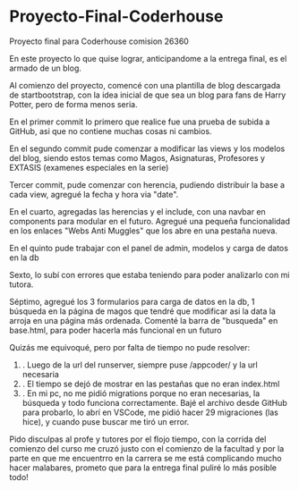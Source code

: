 # Proyecto-Final-Coderhouse
Proyecto final para Coderhouse comision 26360

En este proyecto lo que quise lograr, anticipandome a la entrega final, es el armado de un blog.

Al comienzo del proyecto, comencé con una plantilla de blog descargada de startbootstrap, con la
idea inicial de que sea un blog para fans de Harry Potter, pero de forma menos seria.

En el primer commit lo primero que realice fue una prueba de subida a GitHub, asi que no contiene
muchas cosas ni cambios.

En el segundo commit pude comenzar a modificar las views y los modelos del blog, siendo estos
temas como Magos, Asignaturas, Profesores y EXTASIS (examenes especiales en la serie)

Tercer commit, pude comenzar con herencia, pudiendo distribuir la base a cada view, agregué
la fecha y hora via "date".

En el cuarto, agregadas las herencias y el include, con una navbar en components para modular en
el futuro. Agregué una pequeña funcionalidad en los enlaces "Webs Anti Muggles" que los abre en
una pestaña nueva.

En el quinto pude trabajar con el panel de admin, modelos y carga de datos en la db

Sexto, lo subí con errores que estaba teniendo para poder analizarlo con mi tutora.

Séptimo, agregué los 3 formularios para carga de datos en la db, 1 búsqueda en la página de magos
que tendré que modificar asi la data la arroja en una página más ordenada.
Comenté la barra de "busqueda" en base.html, para poder hacerla más funcional en un futuro 

Quizás me equivoqué, pero por falta de tiempo no pude resolver:
1. . Luego de la url del runserver, siempre puse /appcoder/ y la url necesaria
2. . El tiempo se dejó de mostrar en las pestañas que no eran index.html
3. . En mi pc, no me pidió migrations porque no eran necesarias, la búsqueda y todo funciona correctamente. Bajé el archivo desde GitHub para probarlo, lo abrí en VSCode, me pidió hacer 29 migraciones (las hice), y cuando puse buscar me tiró un error.

Pido disculpas al profe y tutores por el flojo tiempo, con la corrida del comienzo del curso me cruzó justo con el comienzo de la facultad y por la parte en que me encuentrro en la carrera se me está complicando mucho hacer malabares, prometo que para la entrega final puliré lo más posible todo!
